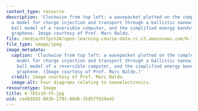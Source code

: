 ```yaml
---
content_type: resource
description: 'Clockwise from top left: a wavepacket plotted on the complex plane,
  a model for charge injection and transport through a ballistic nanowire, a billiard
  ball model of a reversible computer, and the simplified energy bandstructure of
  graphene. Image courtesy of Prof. Marc Baldo.'
file: /media/https%3A/open-learning-course-data-rc.s3.amazonaws.com/6-701-introduction-to-nanoelectronics-spring-2010/cad01692863b279108db35d5ff920a42_6-701s10-th.jpg
file_type: image/jpeg
image_metadata:
  caption: 'Clockwise from top left: a wavepacket plotted on the complex plane, a
    model for charge injection and transport through a ballistic nanowire, a billiard
    ball model of a reversible computer, and the simplified energy bandstructure of
    graphene. (Image courtesy of Prof. Marc Baldo.)'
  credit: Image courtesy of Prof. Marc Baldo.
  image-alt: Four diagrams relating to nanoelectronics.
resourcetype: Image
title: 6-701s10-th.jpg
uid: cad01692-863b-2791-08db-35d5ff920a42
---
```

